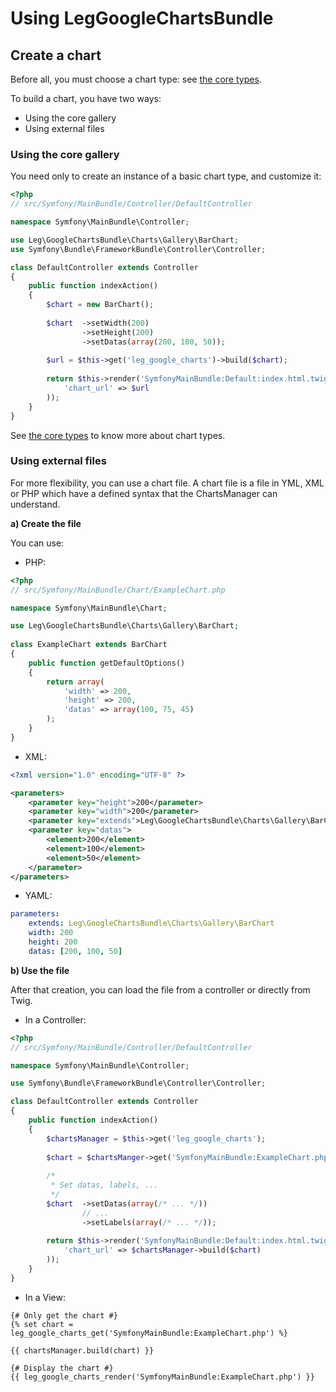 Using LegGoogleChartsBundle
===========================

## Create a chart

Before all, you must choose a chart type: see [the core types](types.md).

To build a chart, you have two ways:

- Using the core gallery
- Using external files

### Using the core gallery
	
You need only to create an instance of a basic chart type, and
customize it:

``` php
<?php
// src/Symfony/MainBundle/Controller/DefaultController

namespace Symfony\MainBundle\Controller;

use Leg\GoogleChartsBundle\Charts\Gallery\BarChart;
use Symfony\Bundle\FrameworkBundle\Controller\Controller;

class DefaultController extends Controller
{
    public function indexAction()
    {
    	$chart = new BarChart();
    	
    	$chart	->setWidth(200)
		    	->setHeight(200)
		    	->setDatas(array(200, 100, 50));
    	
    	$url = $this->get('leg_google_charts')->build($chart);
    	
        return $this->render('SymfonyMainBundle:Default:index.html.twig', array(
        	'chart_url' => $url
        ));
    }
}
```

See [the core types](types.md) to know more about chart types.
	
### Using external files
	
For more flexibility, you can use a chart file. A chart file is
a file in YML, XML or PHP which have a defined syntax that the ChartsManager
can understand.

**a) Create the file**

You can use:

- PHP:
``` php
<?php
// src/Symfony/MainBundle/Chart/ExampleChart.php

namespace Symfony\MainBundle\Chart;

use Leg\GoogleChartsBundle\Charts\Gallery\BarChart;
	
class ExampleChart extends BarChart
{		
	public function getDefaultOptions()
	{
		return array(
			'width' => 200,
			'height' => 200,
			'datas' => array(100, 75, 45)
		);
	}
}
```

- XML:
``` xml
<?xml version="1.0" encoding="UTF-8" ?>

<parameters>
	<parameter key="height">200</parameter>
	<parameter key="width">200</parameter>
	<parameter key="extends">Leg\GoogleChartsBundle\Charts\Gallery\BarChart</parameter>
	<parameter key="datas">
		<element>200</element>
		<element>100</element>
		<element>50</element>
	</parameter>
</parameters>
```

- YAML:
``` yml
parameters:
    extends: Leg\GoogleChartsBundle\Charts\Gallery\BarChart
    width: 200
    height: 200
    datas: [200, 100, 50]
```

**b) Use the file**

After that creation, you can load the file from a controller or directly from Twig.

- In a Controller:
``` php
<?php
// src/Symfony/MainBundle/Controller/DefaultController

namespace Symfony\MainBundle\Controller;

use Symfony\Bundle\FrameworkBundle\Controller\Controller;

class DefaultController extends Controller
{
    public function indexAction()
    {
    	$chartsManager = $this->get('leg_google_charts');
    	
    	$chart = $chartsManger->get('SymfonyMainBundle:ExampleChart.php');
    	
    	/*
    	 * Set datas, labels, ...
    	 */
    	$chart	->setDatas(array(/* ... */))
		    	// ...
		    	->setLabels(array(/* ... */));
    	
        return $this->render('SymfonyMainBundle:Default:index.html.twig', array(
        	'chart_url' => $chartsManager->build($chart)
        ));
    }
}

```

- In a View:
``` twig
{# Only get the chart #}
{% set chart = leg_google_charts_get('SymfonyMainBundle:ExampleChart.php') %}

{{ chartsManager.build(chart) }}
```

``` twig
{# Display the chart #}
{{ leg_google_charts_render('SymfonyMainBundle:ExampleChart.php') }}
```

